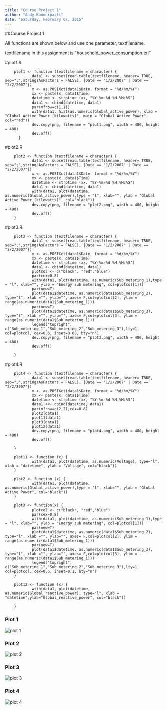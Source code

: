 ```yaml
---
title: "Course Project 1"
author: "Andy Kannurpatti"
date: "Saturday, February 07, 2015"
---
```


##Course Project 1

All functions are shown below and use one parameter, textfilename.

textfilename in this assignment is "household_power_consumption.txt"



#plot1.R

        plot1 <- function (textfilename = character) {
                data1 <- subset(read.table(textfilename, header= TRUE, sep=";",stringsAsFactors = FALSE), {Date == "1/2/2007" | Date == "2/2/2007"})
                x <- as.POSIXct(data1$Date, format = "%d/%m/%Y")
                xx <- paste(x, data1$Time)
                datetime <- strptime (xx, "%Y-%m-%d %H:%M:%S")
                data1 <- cbind(datetime, data1)
                par(mfrow=c(1,1))
                with(data1, hist(as.numeric(Global_active_power), xlab = "Global Active Power (kilowatts)", main = "Global Active Power", col="red"))
                dev.copy(png, filename = "plot1.png", width = 480, height = 480)
                dev.off()
          }
        
#plot2.R

        plot2 <- function (textfilename = character) {
                data1 <- subset(read.table(textfilename, header= TRUE, sep=";",stringsAsFactors = FALSE), {Date == "1/2/2007" | Date == "2/2/2007"})
                x <- as.POSIXct(data1$Date, format = "%d/%m/%Y")
                xx <- paste(x, data1$Time)
                datetime <- strptime (xx, "%Y-%m-%d %H:%M:%S")
                data1 <- cbind(datetime, data1)
                with(data1, plot(datetime, as.numeric(Global_active_power),type = "l", xlab="", ylab = "Global Active Power (kilowatts)", col="black"))
                dev.copy(png, filename = "plot2.png", width = 480, height = 480)
                dev.off()
        }

#plot3.R

        plot3 <- function (textfilename = character) {
                data1 <- subset(read.table(textfilename, header= TRUE, sep=";",stringsAsFactors = FALSE), {Date == "1/2/2007" | Date == "2/2/2007"})
                x <- as.POSIXct(data1$Date, format = "%d/%m/%Y")
                xx <- paste(x, data1$Time)
                datetime <- strptime (xx, "%Y-%m-%d %H:%M:%S")
                data1 <- cbind(datetime, data1)
                plotcol <- c("black", "red","blue")
                par(cex=0.8)
                with(data1, plot(datetime, as.numeric(Sub_metering_1),type = "l", xlab="", ylab = "Energy sub metering", col=plotcol[1]))
                par(new=T)
                plot(data1$datetime, as.numeric(data1$Sub_metering_2), type="l", xlab ="", ylab="", axes= F,col=plotcol[2], ylim = range(as.numeric(data1$Sub_metering_1)))
                par(new=T)
                plot(data1$datetime, as.numeric(data1$Sub_metering_3), type="l", xlab ="", ylab="", axes= F,col=plotcol[3], ylim = range(as.numeric(data1$Sub_metering_1)))
                legend("topright", c("Sub_metering_1","Sub_metering_2","Sub_metering_3"),lty=1, col=plotcol, cex=0.6, inset=0.08, bty="n")
                dev.copy(png, filename = "plot3.png", width = 480, height = 480)
                dev.off()
        
        }

#plot4.R


        plot4 <- function (textfilename = character) {
                data1 <- subset(read.table(textfilename, header= TRUE, sep=";",stringsAsFactors = FALSE), {Date == "1/2/2007" | Date == "2/2/2007"})
                x <- as.POSIXct(data1$Date, format = "%d/%m/%Y")
                xx <- paste(x, data1$Time)
                datetime <- strptime (xx, "%Y-%m-%d %H:%M:%S")
                data1 <<- cbind(datetime, data1)
                par(mfrow=c(2,2),cex=0.8)
                plot2(data1)
                plot11(data1)
                plot3(data1)
                plot12(data1)
                dev.copy(png, filename = "plot4.png", width = 480, height = 480)
                dev.off()       
        
        }

        plot11 <- function (x) {
                with(data1, plot(datetime, as.numeric(Voltage), type="l", xlab = "datetime", ylab = "Voltage", col="black"))
        }

        plot2 <- function (x) {
                with(data1, plot(datetime, as.numeric(Global_active_power),type = "l", xlab="", ylab = "Global Active Power", col="black"))
        }

        plot3 <- function(x) {
                plotcol <- c("black", "red","blue")
                par(cex=0.8)
                with(data1, plot(datetime, as.numeric(Sub_metering_1),type = "l", xlab="", ylab = "Energy sub metering", col=plotcol[1]))
                par(new=T)
                plot(data1$datetime, as.numeric(data1$Sub_metering_2), type="l", xlab ="", ylab="", axes= F,col=plotcol[2], ylim = range(as.numeric(data1$Sub_metering_1)))
                par(new=T)
                plot(data1$datetime, as.numeric(data1$Sub_metering_3), type="l", xlab ="", ylab="", axes= F,col=plotcol[3], ylim = range(as.numeric(data1$Sub_metering_1)))
                legend("topright", c("Sub_metering_1","Sub_metering_2","Sub_metering_3"),lty=1, col=plotcol, cex=0.6, inset=0.1, bty="n")
        }

        plot12 <- function (x) {
                with(data1, plot(datetime, as.numeric(Global_reactive_power), type="l", xlab = "datetime",ylab="Global_reactive_power", col="black"))
        
        }

### Plot 1


![plot 1](plots/plot1.png) 

### Plot 2

![plot 2](plots/plot2.png)

### Plot 3

![plot 3](plots/plot3.png)

### Plot 4

![plot 4](plots/plot4.png)

